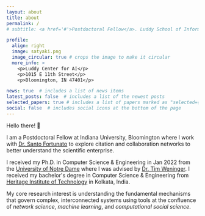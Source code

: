 ```yaml
---
layout: about
title: about
permalink: /
# subtitle: <a href='#'>Postdoctoral Fellow</a>. Luddy School of Informatics, Indiana University, Bloomington

profile:
  align: right
  image: satyaki.png
  image_circular: true # crops the image to make it circular
  more_info: >
    <p>Luddy Center for AI</p>
    <p>1015 E 11th Street</p>
    <p>Bloomington, IN 47401</p>

news: true  # includes a list of news items
latest_posts: false  # includes a list of the newest posts
selected_papers: true # includes a list of papers marked as "selected={true}"
social: false  # includes social icons at the bottom of the page
---
```


Hello there! 👋

I am a Postdoctoral Fellow at Indiana University, Bloomington where I work with [Dr. Santo Fortunato](https://www.santofortunato.net) to explore citation and collaboration networks to better understand the scientific enterprise.

I received my Ph.D. in Computer Science & Engineering in Jan 2022 from the [University of Notre Dame](https://nd.edu) where I was advised by [Dr. Tim Weninger](https://timweninger.com). I received my bachelor's degree in Computer Science & Engineering from [Heritage Institute of Technology](https://heritageit.edu/) in Kolkata, India.

My core research interest is understanding the fundamental mechanisms that govern complex, interconnected systems using tools at the confluence of *network science*, *machine learning*, and *computational social science*. 
